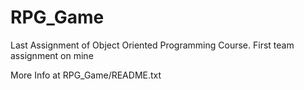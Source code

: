 # RPG_Game
Last Assignment of Object Oriented Programming Course. First team assignment on mine

More Info at RPG_Game/README.txt

